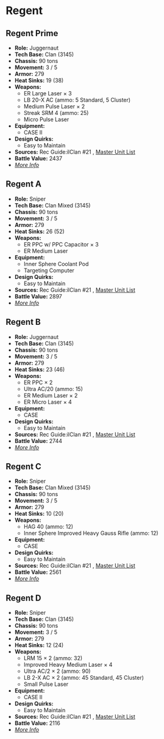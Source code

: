 # Regent 

## Regent Prime 

- **Role:** Juggernaut 
- **Tech Base:** Clan (3145) 
- **Chassis:** 90 tons 
- **Movement:** 3 / 5 
- **Armor:** 279 
- **Heat Sinks:** 19 (38) 
- **Weapons:** 
  - ER Large Laser × 3 
  - LB 20-X AC (ammo: 5 Standard, 5 Cluster) 
  - Medium Pulse Laser × 2 
  - Streak SRM 4 (ammo: 25) 
  - Micro Pulse Laser 
- **Equipment:** 
  - CASE II 
- **Design Quirks:** 
  - Easy to Maintain 
- **Sources:** Rec Guide:ilClan #21 , [Master Unit List](http://masterunitlist.info/Unit/Details/8359) 
- **Battle Value:** 2437 
- [*More Info*](regent/regent_prime.md) 

## Regent A 

- **Role:** Sniper 
- **Tech Base:** Clan Mixed (3145) 
- **Chassis:** 90 tons 
- **Movement:** 3 / 5 
- **Armor:** 279 
- **Heat Sinks:** 26 (52) 
- **Weapons:** 
  - ER PPC w/ PPC Capacitor × 3 
  - ER Medium Laser 
- **Equipment:** 
  - Inner Sphere Coolant Pod 
  - Targeting Computer 
- **Design Quirks:** 
  - Easy to Maintain 
- **Sources:** Rec Guide:ilClan #21 , [Master Unit List](http://masterunitlist.info/Unit/Details/8360) 
- **Battle Value:** 2897 
- [*More Info*](regent/regent_a.md) 

## Regent B 

- **Role:** Juggernaut 
- **Tech Base:** Clan (3145) 
- **Chassis:** 90 tons 
- **Movement:** 3 / 5 
- **Armor:** 279 
- **Heat Sinks:** 23 (46) 
- **Weapons:** 
  - ER PPC × 2 
  - Ultra AC/20 (ammo: 15) 
  - ER Medium Laser × 2 
  - ER Micro Laser × 4 
- **Equipment:** 
  - CASE 
- **Design Quirks:** 
  - Easy to Maintain 
- **Sources:** Rec Guide:ilClan #21 , [Master Unit List](http://masterunitlist.info/Unit/Details/8361) 
- **Battle Value:** 2744 
- [*More Info*](regent/regent_b.md) 

## Regent C 

- **Role:** Sniper 
- **Tech Base:** Clan Mixed (3145) 
- **Chassis:** 90 tons 
- **Movement:** 3 / 5 
- **Armor:** 279 
- **Heat Sinks:** 10 (20) 
- **Weapons:** 
  - HAG 40 (ammo: 12) 
  - Inner Sphere Improved Heavy Gauss Rifle (ammo: 12) 
- **Equipment:** 
  - CASE 
- **Design Quirks:** 
  - Easy to Maintain 
- **Sources:** Rec Guide:ilClan #21 , [Master Unit List](http://masterunitlist.info/Unit/Details/8362) 
- **Battle Value:** 2561 
- [*More Info*](regent/regent_c.md) 

## Regent D 

- **Role:** Sniper 
- **Tech Base:** Clan (3145) 
- **Chassis:** 90 tons 
- **Movement:** 3 / 5 
- **Armor:** 279 
- **Heat Sinks:** 12 (24) 
- **Weapons:** 
  - LRM 15 × 2 (ammo: 32) 
  - Improved Heavy Medium Laser × 4 
  - Ultra AC/2 × 2 (ammo: 90) 
  - LB 2-X AC × 2 (ammo: 45 Standard, 45 Cluster) 
  - Small Pulse Laser 
- **Equipment:** 
  - CASE II 
- **Design Quirks:** 
  - Easy to Maintain 
- **Sources:** Rec Guide:ilClan #21 , [Master Unit List](http://masterunitlist.info/Unit/Details/8363) 
- **Battle Value:** 2116 
- [*More Info*](regent/regent_d.md) 

